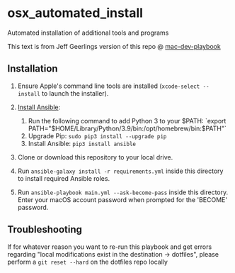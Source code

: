 # osx_automated_install
Automated installation of additional tools and programs

This text is from Jeff Geerlings version of this repo @ [mac-dev-playbook](https://github.com/geerlingguy/mac-dev-playbook)

## Installation

  1. Ensure Apple's command line tools are installed (`xcode-select --install` to launch the installer).
  2. [Install Ansible](https://docs.ansible.com/ansible/latest/installation_guide/index.html):

     1. Run the following command to add Python 3 to your $PATH: `export PATH="$HOME/Library/Python/3.9/bin:/opt/homebrew/bin:$PATH"`
     2. Upgrade Pip: `sudo pip3 install --upgrade pip`
     3. Install Ansible: `pip3 install ansible`

  3. Clone or download this repository to your local drive.
  4. Run `ansible-galaxy install -r requirements.yml` inside this directory to install required Ansible roles.
  5. Run `ansible-playbook main.yml --ask-become-pass` inside this directory. Enter your macOS account password when prompted for the 'BECOME' password.

## Troubleshooting

If for whatever reason you want to re-run this playbook and get errors regarding "local modifications exist in the destination -> dotfiles", please perform a `git reset --hard` on the dotfiles repo locally
